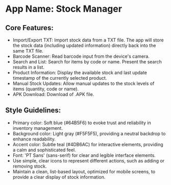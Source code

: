 # **App Name**: Stock Manager

## Core Features:

- Import/Export TXT: Import stock data from a TXT file. The app will store the stock data (including updated information) directly back into the same TXT file.
- Barcode Scanner: Read barcode input from the device's camera.
- Search and List: Search for items by code or name. Present the search results in a list.
- Product Information: Display the available stock and last update timestamp of the currently selected product.
- Manual Stock Updates: Allow manual updates to the stock levels of items (quantity, code or name).
- APK Download: Download of .APK file.

## Style Guidelines:

- Primary color: Soft blue (#64B5F6) to evoke trust and reliability in inventory management.
- Background color: Light gray (#F5F5F5), providing a neutral backdrop to enhance readability.
- Accent color: Subtle teal (#4DB6AC) for interactive elements, providing a calm and sophisticated feel.
- Font: 'PT Sans' (sans-serif) for clear and legible interface elements.
- Use simple, clear icons to represent different actions, such as adding or removing stock.
- Maintain a clean, list-based layout, optimized for mobile screens, to provide a clear display of stock information.